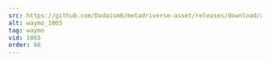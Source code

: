 ```yaml
---
src: https://github.com/Dadaism6/metadriverse-asset/releases/download/assetsv1.0.3/waymo_1065.mp4
alt: waymo_1065
tag: waymo
vid: 1065
order: 66
---
```

